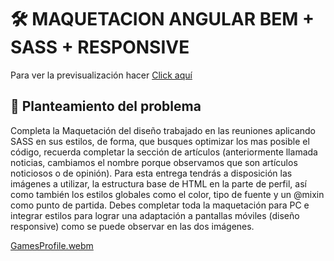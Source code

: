 # 🛠️ MAQUETACION ANGULAR BEM + SASS + RESPONSIVE

Para ver la previsualización hacer <a href="https://ng-profile-game.netlify.app/" target="_blank">Click aquí</a>

## 🧠 Planteamiento del problema

Completa la Maquetación del diseño trabajado en las reuniones aplicando SASS en sus estilos, de forma, que busques optimizar los mas posible el código, recuerda completar la sección de artículos (anteriormente llamada noticias, cambiamos el nombre porque observamos que son artículos noticiosos o de opinión). Para esta entrega tendrás a disposición las imágenes a utilizar, la estructura base de HTML en la parte de perfil, así como también los estilos globales como el color, tipo de fuente y un @mixin como punto de partida. Debes completar toda la maquetación para PC e integrar estilos para lograr una adaptación a pantallas móviles (diseño responsive) como se puede observar en las dos imágenes. 

[GamesProfile.webm](https://github.com/user-attachments/assets/92bf1569-646e-4233-ac06-1254b02668bf)
